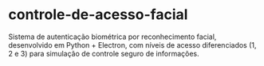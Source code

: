 # controle-de-acesso-facial
Sistema de autenticação biométrica por reconhecimento facial, desenvolvido em Python + Electron, com níveis de acesso diferenciados (1, 2 e 3) para simulação de controle seguro de informações.
